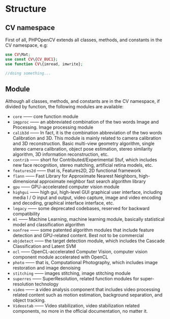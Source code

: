 # Structure

## CV namespace

First of all, PHPOpenCV extends all classes, methods, and constants in the CV namespace, e.g:

``` php
use CV\Mat;
use const CV\{CV_8UC1};
use function CV\{imread, imwrite};

//doing something...

```


## Module

Although all classes, methods, and constants are in the CV namespace, if divided by function, the following modules are available:

- `core` —— core function module
- `imgproc` —— an abbreviated combination of the two words Image and Processing. Image processing module
- `calib3d` —— In fact, it is the combination abbreviation of the two words Calibration and 3D. This module is mainly related to camera calibration and 3D reconstruction. Basic multi-view geometry algorithm, single stereo camera calibration, object pose estimation, stereo similarity algorithm, 3D information reconstruction, etc.
- `contrib` —— short for Contributed/Experimental Stuf, which includes new face recognition, stereo matching, artificial retina models, etc.
- `features2d` —— that is, Features2D, 2D functional framework
- `flann` —— Fast Library for Approximate Nearest Neighbors, high-dimensional approximate neighbor fast search algorithm library
- `gpu` —— GPU-accelerated computer vision module
- `highgui` —— high gui, high-level GUI graphical user interface, including media I / O input and output, video capture, image and video encoding and decoding, graphical interface interface, etc.
- `legacy` —— some deprecated codebases, reserved for backward compatibility
- `ml` —— Machine Learning, machine learning module, basically statistical model and classification algorithm
- `nonfree` —— some patented algorithm modules that include feature detection and GPU-related content. Best not to be commercial
- `objdetect` —— the target detection module, which includes the Cascade Classification and Latent SVM
- `ocl` —— OpenCL-accelerated Computer Vision, computer vision component module accelerated with OpenCL
- `photo` —— that is, Computational Photography, which includes image restoration and image denoising
- `stitching` —— images stitching, image stitching module
- `superres` —— SuperResolution, related function modules for super-resolution technology
- `video` —— a video analysis component that includes video processing related content such as motion estimation, background separation, and object tracking.
- `Videostab` —— Video stabilization, video stabilization related components, no more in the official documentation, no matter it.